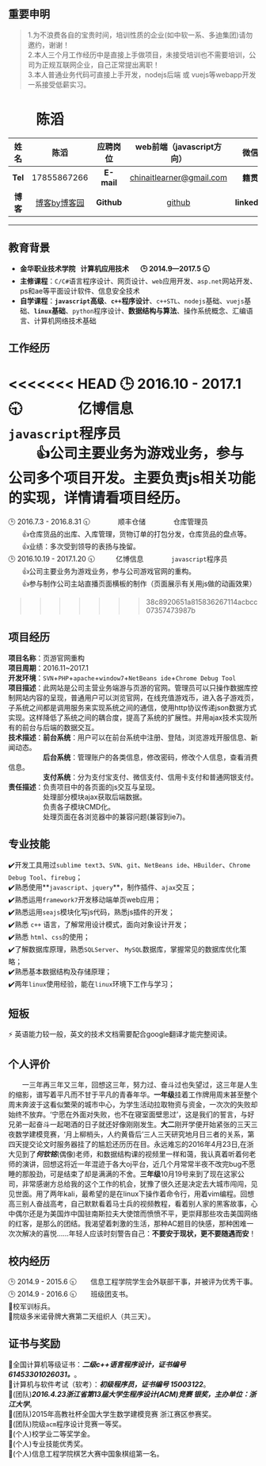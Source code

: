 ## 重要申明

> 1.为不浪费各自的宝贵时间，培训性质的企业(如中软一系、多迪集团)请勿邀约，谢谢！  
> 2.本人三个月工作经历中是直接上手做项目，未接受培训也不需要培训，公司为正规互联网企业，自己正常提出离职！  
> 3.本人普通业务代码可直接上手开发，nodejs后端 或 vuejs等webapp开发一系接受低薪实习。

# 　　陈滔  

| **姓名** | 陈滔 | **应聘岗位** | web前端（javascript方向） | **微信** | [QR Code](./photo/Wechat.jpg) |
| :---: | :---: | :---: | :---: | :---: | :---: |
| **Tel** | 17855867266 | **E-mail** | chinaitlearner@gmail.com | **籍贯** | 江西 |
| **博客** | [博客by博客园][1] | **Github** | [github][2] | **linkedin** | [领英主页][3] |
***
## 教育背景

* **金华职业技术学院   计算机应用技术        :clock3: 2014.9—2017.5 :clock930:**  
* **主修课程**：`C/C#`语言程序设计、网页设计、`web`应用开发、`asp.net`网站开发、ps和ae等平面设计软件、信息安全技术   
* **自学课程**：**`javascript`高级**、**`c++`程序设计**、`c++STL`、`nodejs`基础、`vuejs`基础、**`linux`基础**、`python`程序设计、**数据结构与算法**、操作系统概念、汇编语言、计算机网络技术基础  

## 工作经历

<<<<<<< HEAD
:clock3: 2016.10 - 2017.1 :clock930:　　　　亿博信息　　　　`javascript`程序员  
　　:+1:公司主要业务为游戏业务，参与公司多个项目开发。主要负责js相关功能的实现，详情请看项目经历。
=======
:clock3: 2016.7.3 - 2016.8.31 :clock930:　　　　顺丰仓储　　　　仓库管理员  
　　:+1:仓库货品的出库、入库管理，货物订单的打包分发，仓库货品的盘点等。  
　　:+1:业绩：多次受到领导的表扬与挽留。  
:clock3: 2016.10.19 - 2017.1.20 :clock930:　　　亿博信息　　　　`javascript`程序员  
　　:+1:公司主要业务为游戏业务，参与公司游戏官网的重构。  
　　:+1:参与制作公司主站直播页面横板的制作（页面展示有关用js做的动画效果）
>>>>>>> 38c8920651a815836267114acbcc07357473987b

## 项目经历

**项目名称**：页游官网重构  
**项目周期**：2016.11~2017.1  
**开发环境**：`SVN`+`PHP`+`apache`+`window7`+`NetBeans ide`+`Chrome Debug Tool`  
**项目描述**：此网站是公司主营业务端游与页游的官网。管理员可以只操作数据库控制网站内容的呈现，普通用户可以浏览官网，在线充值游戏币，进入各子游戏页，子系统之间都是调用服务来实现系统之间的通信，使用http协议传递json数据方式实现。这样降低了系统之间的耦合度，提高了系统的扩展性。并用ajax技术实现所有的前台与后端的数据交互。  
**技术描述**：**前台系统**：用户可以在前台系统中注册、登陆，浏览游戏开服信息、新闻动态。  
　　　　　**后台系统**：管理账户的各类信息，修改密码，修改个人信息，查看消费信息。  
　　　　　**支付系统**：分为支付宝支付、微信支付、信用卡支付和普通网银支付。  
**责任描述**：负责项目中的各页面的js交互与呈现。  
　　　　　处理部分模块ajax获取后端数据。  
　　　　　负责各子模块CMD化。  
　　　　　处理页面在各浏览器中的兼容问题(兼容到ie7)。  

## 专业技能

:heavy_check_mark:开发工具用过`sublime text3`、`SVN`、`git`、`NetBeans ide`、`HBuilder`、`Chrome Debug Tool`、`firebug`；  
:heavy_check_mark:熟悉使用**`javascript`、`jquery`**，制作插件、`ajax`交互；  
:heavy_check_mark:熟悉运用`framework7`开发移动端单页web应用；  
:heavy_check_mark:熟悉运用`seajs`模块化写js代码，熟悉js插件的开发；  
:heavy_check_mark:熟悉 `c++` 语言，了解常用设计模式，面向对象设计开发；  
:heavy_check_mark:熟悉 `html`、`css`的使用；  
:heavy_check_mark:了解数据库原理，熟悉`SQLServer`、 `MySQL`数据库，掌握常见的数据库优化策略；  
:heavy_check_mark:熟悉基本数据结构及存储原理；  
:heavy_check_mark:两年`linux`使用经验，能在`linux`环境下工作与学习；

## 短板

:zap: 英语能力较一般，英文的技术文档需要配合google翻译才能完整阅读。

## 个人评价

　　一三年再三年又三年，回想这三年，努力过、奋斗过也失望过，这三年是人生的缩影，谱写着平凡而不甘于平凡的青春年华。**一年级**挂着工作牌用周末甚至整个周末奔波于这看似繁荣的城市中心，为学生活动拉取物资与资金，一次次的失败却始终不放弃。‘宁愿在外面对失败，也不在寝室面壁思过’，这是我们的誓言，与好兄弟一起奋斗一起喝酒的日子就还好像刚刚发生。**大二**刚开学便开始紧张的三天三夜数学建模竞赛，‘月上柳梢头，人约黄昏后’三人三天研究地月日三者的关系，第四天提交论文时服务器挂了的尴尬还历历在目。永远难忘的2016年4月23日,在浙大见到了***何钦铭***(偶像)老师，和数据结构课的视频里一样和蔼，我认真着听着何老师的演讲，回想这将近一年混迹于各大oj平台，近几个月常常半夜不改完bug不愿睡的那股劲，可是结束了却是满满的不舍。**三年级**10月19号来到了现在这家公司，非常感谢方总给我的这个工作的机会，犹豫了很久还是决定去大城市闯闯，见见世面。用了两年kali，最希望的是在linux下操作着命令行，用着vim编程。回想高三别人奋战高考，自己默默看着马士兵的视频教程，看着别人家的黑客故事，心中偶尔还是为美国炸中国驻南斯拉夫大使馆而愤愤不平，更崇拜那些攻击美国网络的红客，是那么的团结。我渴望着刺激的生活，那种AC题目的快感，那种困难一次次解决的喜悦……年轻人应该时刻警告自己：**不要安于现状，更不要随遇而安**！  

## 校内经历

:clock3: 2014.9 - 2015.6 :clock930:　　信息工程学院学生会外联部干事，并被评为优秀干事。  
:clock3: 2014.9 - 2016.6 :clock930:　　班级团支书。  
:eyes:校军训标兵。  
:eyes:院级多米诺骨牌大赛第二天组织人（共三天）。  

## 证书与奖励

:muscle:全国计算机等级证书：***二级c++语言程序设计，证书编号 61453301026031。***。  
:muscle:计算机与软件考试（软考）：***初级程序员，证书编号 15003122***。  
:dancers:(团队)***2016.4.23浙江省第13届大学生程序设计(ACM)竞赛 银奖，主办单位：浙江大学***。  
:dancers:(团队)2015年高教社杯全国大学生数学建模竞赛 浙江赛区参赛奖。  
:dancers:(团队)院级`acm`程序设计竞赛一等奖。  
:runner:(个人)校学业二等奖学金。  
:runner:(个人)专业技能优秀奖。  
:runner:(个人)信息工程学院棋艺大赛中国象棋组第一名。

[1]: https://cnblogs.com/zhenxianluo/
[2]: https://github.com/zhenxianluo
[3]: http://www.linkedin.com/in/%E6%B6%9B-%E9%99%88-0173bb118/
